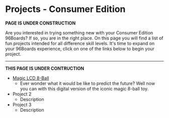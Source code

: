 # Projects - Consumer Edition

**PAGE IS UNDER CONSTRUCTION**

Are you interested in trying something new with your Consumer Edition 96Boards? If so, you are in the right place. On this page you will find a list of fun projects intended for all difference skill levels. It's time to expand on your 96Boards experience, click on one of the links below to begin your project.

***

**THIS PAGE IS UNDER CONTRUCTION**

- [Magic LCD 8-Ball](Magic8ball.md)
   - Ever wonder what it would be like to predict the future? Well now you can with this digital version of the iconic magic 8-ball toy.
- Project 2
   - Description
- Project 3
   - Description
